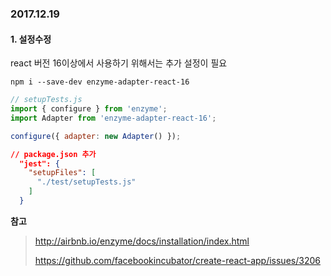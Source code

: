 ### 2017.12.19

#### 1. 설정수정

react 버전 16이상에서 사용하기 위해서는 추가 설정이 필요

`npm i --save-dev enzyme-adapter-react-16`  

```javascript
// setupTests.js
import { configure } from 'enzyme';
import Adapter from 'enzyme-adapter-react-16';

configure({ adapter: new Adapter() });
```

```json
// package.json 추가
  "jest": {
    "setupFiles": [
      "./test/setupTests.js"
    ]
  }
```

**참고**


> http://airbnb.io/enzyme/docs/installation/index.html
>
> https://github.com/facebookincubator/create-react-app/issues/3206





